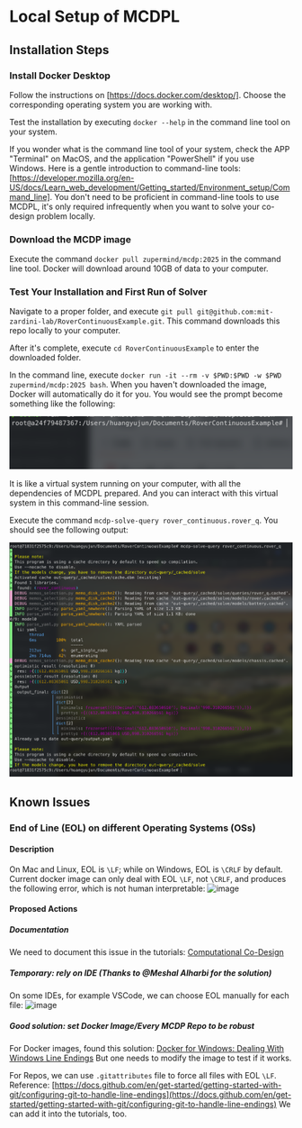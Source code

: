 # Local Setup of MCDPL

## Installation Steps

### Install Docker Desktop

Follow the instructions on [https://docs.docker.com/desktop/].
Choose the corresponding operating system you are working with.

Test the installation by executing `docker --help` in the command line tool on your system.

If you wonder what is the command line tool of your system, check the APP "Terminal" on MacOS, and the application "PowerShell" if you use Windows.
Here is a gentle introduction to command-line tools: [https://developer.mozilla.org/en-US/docs/Learn_web_development/Getting_started/Environment_setup/Command_line].
You don't need to be proficient in command-line tools to use MCDPL, it's only required infrequently when you want to solve your co-design problem locally.

### Download the MCDP image

Execute the command `docker pull zupermind/mcdp:2025` in the command line tool.
Docker will download around 10GB of data to your computer.

### Test Your Installation and First Run of Solver

Navigate to a proper folder, and execute `git pull git@github.com:mit-zardini-lab/RoverContinuousExample.git`.
This command downloads this repo locally to your computer.

After it's complete, execute `cd RoverContinuousExample` to enter the downloaded folder.

In the command line, execute `docker run -it --rm -v $PWD:$PWD -w $PWD zupermind/mcdp:2025 bash`.
When you haven't downloaded the image, Docker will automatically do it for you.
You would see the prompt become something like the following:

![Prompt inside the container](pics/prompt-in-container.png)

It is like a virtual system running on your computer, with all the dependencies of MCDPL prepared.
And you can interact with this virtual system in this command-line session.

Execute the command `mcdp-solve-query rover_continuous.rover_q`.
You should see the following output:

![Result of Query](pics/result-of-query.png)

## Known Issues

### End of Line (EOL) on different Operating Systems (OSs)

#### Description

On Mac and Linux, EOL is `\LF`; while on Windows, EOL is `\CRLF` by default.
Current docker image can only deal with EOL `\LF`, not `\CRLF`, and produces the following error, which is not human interpretable:
<img width="1100" alt="image" src="https://github.com/user-attachments/assets/c8fedb87-6630-4c06-9c3a-0c1ad525331b">

#### Proposed Actions

##### Documentation

We need to document this issue in the tutorials: [Computational Co-Design](https://storage.zuper.ai/sync/zupermind/mcdp-book/z7-prod/test/last/test-job/public.pdf)

##### Temporary: rely on IDE (Thanks to @Meshal Alharbi for the solution)

On some IDEs, for example VSCode, we can choose EOL manually for each file:
<img width="664" alt="image" src="https://github.com/user-attachments/assets/b5dc661b-1f08-4a9f-b478-ceaf6760edcd">

##### Good solution: set Docker Image/Every MCDP Repo to be robust

For Docker images, found this solution: [Docker for Windows: Dealing With Windows Line Endings](https://willi.am/blog/2016/08/11/docker-for-windows-dealing-with-windows-line-endings/)
But one needs to modify the image to test if it works.

For Repos, we can use `.gitattributes` file to force all files with EOL `\LF`. Reference: [https://docs.github.com/en/get-started/getting-started-with-git/configuring-git-to-handle-line-endings](https://docs.github.com/en/get-started/getting-started-with-git/configuring-git-to-handle-line-endings)
We can add it into the tutorials, too.
